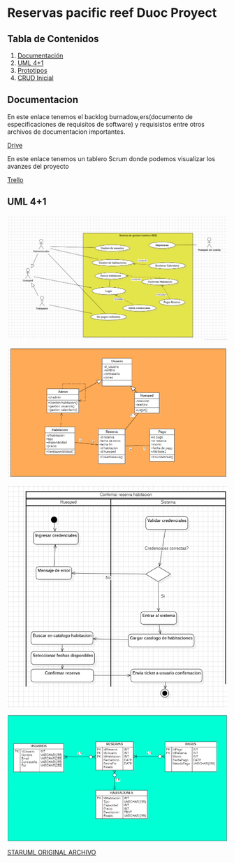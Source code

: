 # Reservas pacific reef Duoc Proyect 

## Tabla de Contenidos
1. [Documentación](#documentación)
2. [UML 4+1](#uml-41)
3. [Prototipos](#prototipos)
4. [CRUD Inicial](#crud-inicial)


## Documentacion
En este enlace tenemos el backlog burnadow,ers(documento de especificaciones de requisitos de software) y requisistos entre otros archivos de documentacion importantes.

[Drive](https://drive.google.com/drive/folders/1--vqBw7eG_C_BlCxG7EBauex5FRy70A4?usp=sharing)

En este enlace tenemos un tablero Scrum donde podemos visualizar los avanzes del proyecto

[Trello](https://trello.com/invite/b/4irnkfkE/ATTI6005aea4589e68b96bb574eada99d3f983534034/mi-tablero-de-trello)

## UML 4+1
![VISTA ESCENARIO; DIAGRAMA DE CASO DE USO](https://github.com/frcerdas/reservas-pacific-reef/blob/alexis/Documentacion/VISTA%20ESCENARIO;%20DIAGRAMA%20DE%20CASO%20DE%20USO.png?raw=true)

![VISTA LOGICA DIAGRAMA DE CLASES](https://github.com/frcerdas/reservas-pacific-reef/blob/alexis/Documentacion/VISTA%20LOGICA%20DIAGRAMA%20DE%20CLASES.png?raw=true)

![VISTA DE PROCESO DIAGRAMA DE ACTIVIDAD](https://github.com/frcerdas/reservas-pacific-reef/blob/alexis/Documentacion/VISTA%20DE%20PROCESO%20DIAGRAMA%20DE%20ACTIVIDAD.png?raw=true)

![MODELO DE BASE DE DATOS INICIAL](https://github.com/frcerdas/reservas-pacific-reef/blob/alexis/Documentacion/MODELO%20DE%20BASE%20DE%20DATOS%20INICIAL.png?raw=true)

[STARUML ORIGINAL ARCHIVO](https://github.com/frcerdas/reservas-pacific-reef/blob/alexis/Documentacion/UML%204%2B1.mdj)
